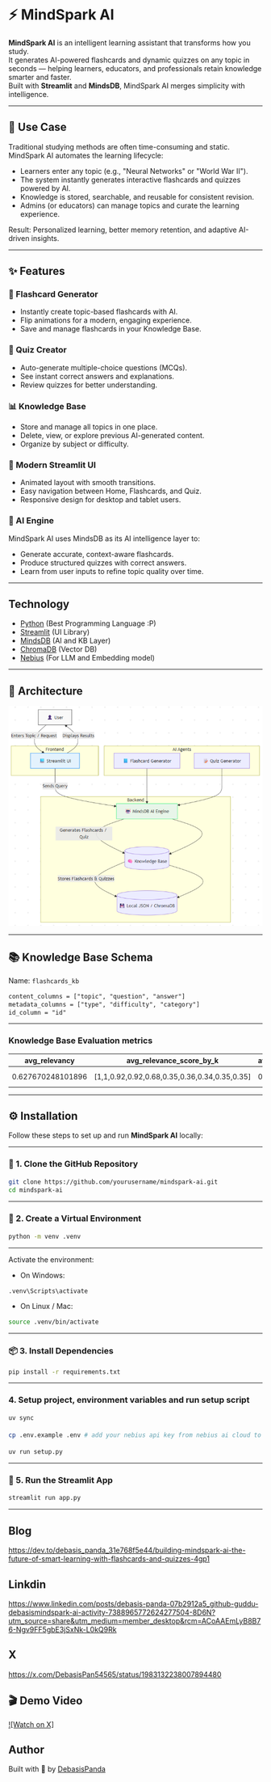 # ⚡ **MindSpark AI**

**MindSpark AI** is an intelligent learning assistant that transforms how you study.  
It generates AI-powered flashcards and dynamic quizzes on any topic in seconds — helping learners, educators, and professionals retain knowledge smarter and faster.  
Built with **Streamlit** and **MindsDB**, MindSpark AI merges simplicity with intelligence.

---

## 🎯 Use Case

Traditional studying methods are often time-consuming and static.  
MindSpark AI automates the learning lifecycle:

- Learners enter any topic (e.g., "Neural Networks" or "World War II").
- The system instantly generates interactive flashcards and quizzes powered by AI.
- Knowledge is stored, searchable, and reusable for consistent revision.
- Admins (or educators) can manage topics and curate the learning experience.

 Result: Personalized learning, better memory retention, and adaptive AI-driven insights.

---

## ✨ Features

### 🧠 Flashcard Generator
- Instantly create topic-based flashcards with AI.
- Flip animations for a modern, engaging experience.
- Save and manage flashcards in your Knowledge Base.

### 🧩 Quiz Creator
- Auto-generate multiple-choice questions (MCQs).
- See instant correct answers and explanations.
- Review quizzes for better understanding.

### 📊 Knowledge Base
- Store and manage all topics in one place.
- Delete, view, or explore previous AI-generated content.
- Organize by subject or difficulty.

### 🎨 Modern Streamlit UI
- Animated layout with smooth transitions.
- Easy navigation between Home, Flashcards, and Quiz.
- Responsive design for desktop and tablet users.

### 🤖 AI Engine
MindSpark AI uses MindsDB as its AI intelligence layer to:
- Generate accurate, context-aware flashcards.
- Produce structured quizzes with correct answers.
- Learn from user inputs to refine topic quality over time.

---

## Technology

- [Python](https://www.python.org/) (Best Programming Language :P)
- [Streamlit](https://streamlit.io/) (UI Library)
- [MindsDB](https://mindsdb.com/) (AI and KB Layer)
- [ChromaDB](https://www.trychroma.com/) (Vector DB)
- [Nebius](https://nebius.com/) (For LLM and Embedding model)

---

## 🧠 Architecture

![alt text](image-1.png)

---

## 📚 Knowledge Base Schema

Name: `flashcards_kb`

```
content_columns = ["topic", "question", "answer"]
metadata_columns = ["type", "difficulty", "category"]
id_column = "id"
```
---

### Knowledge Base Evaluation metrics

| avg_relevancy | avg_relevance_score_by_k | avg_first_relevant_position | mean_mrr | hit_at_k | bin_precision_at_k | avg_entropy | avg_ndcg | avg_query_time | id  | name | created_at |
| ------------- | ------------------------ | --------------------------- | -------- | -------- | ------------------ | ----------- | -------- | -------------- | --- | ---- | ---------- |
| 0.627670248101896 | [1,1,0.92,0.92,0.68,0.35,0.36,0.34,0.35,0.35] | 0 | 1 | [1,1,1,1,1,1,1,1,1,1] | [1,1,0.97,0.95,0.87,0.76,0.68,0.62,0.57,0.55] | 2.1442872927798353 | 0.9992926259506063 | 2.928334045410156 | 1761660056 | my_kb3 | 2025-10-28 14:00:56.438344 |

---


## ⚙️ Installation

Follow these steps to set up and run **MindSpark AI** locally:

---

### 🧩 1. Clone the GitHub Repository
```bash
git clone https://github.com/yourusername/mindspark-ai.git
cd mindspark-ai
```
---

### 🧱 2. Create a Virtual Environment

```bash
python -m venv .venv
```
---

Activate the environment:

- On Windows:
```bash
.venv\Scripts\activate
```
- On Linux / Mac:

```bash
source .venv/bin/activate
```

---

### 📦 3. Install Dependencies
```bash
pip install -r requirements.txt
```

---

###  4. Setup project, environment variables and run setup script
```bash
uv sync

cp .env.example .env # add your nebius api key from nebius ai cloud to NEBIUS_API_KEY var

uv run setup.py
```
---

### 🚀 5. Run the Streamlit App

```bash
streamlit run app.py
```

---
## Blog
https://dev.to/debasis_panda_31e768f5e44/building-mindspark-ai-the-future-of-smart-learning-with-flashcards-and-quizzes-4gp1

## Linkdin
https://www.linkedin.com/posts/debasis-panda-07b2912a5_github-guddu-debasismindspark-ai-activity-7388965772624277504-8D6N?utm_source=share&utm_medium=member_desktop&rcm=ACoAAEmLyB8B76-Ngv9FF5gbE3jSxNk-L0kQ9Rk

## X
https://x.com/DebasisPan54565/status/1983132238007894480


## 🎬 Demo Video  
[![Watch on X]](https://x.com/DebasisPan54565/status/1983194370171121886?t=nY5EfeqU88pFuD9dmQU8aA&s=19)

## Author

Built with 💖 by [DebasisPanda](https://github.com/guddu-debasis)